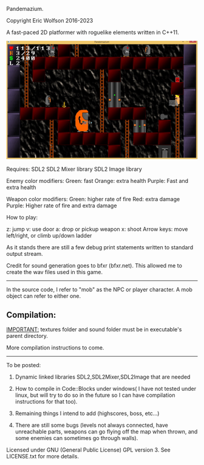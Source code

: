 Pandemazium.

Copyright Eric Wolfson 2016-2023

A fast-paced 2D platformer with roguelike elements written in C++11.

![Alt text](/screenshots/screenshot1.jpg?raw=true "Screenshot1")

Requires:
SDL2
SDL2 Mixer library
SDL2 Image library

Enemy color modifiers:
Green: fast
Orange: extra health
Purple: Fast and extra health

Weapon color modifiers:
Green: higher rate of fire
Red: extra damage
Purple: Higher rate of fire and extra damage

How to play:

z: jump
v: use door
a: drop or pickup weapon
x: shoot
Arrow keys: move left/right, or climb up/down ladder 

As it stands there are still a few debug print statements written to standard output stream.

Credit for sound generation goes to bfxr (bfxr.net). This allowed me to create the wav files used in this game.

------------
In the source code, I refer to "mob" as the NPC or player character. A mob object can refer to either one.

Compilation:
------------

<IMPORTANT:> textures folder and sound folder must be in executable's parent directory.

More compilation instructions to come.

------------

To be posted:

1) Dynamic linked libraries SDL2,SDL2Mixer,SDL2Image that are needed

2) How to compile in Code::Blocks under windows( I have not tested under linux, but will try to do so in the future so I can have compilation instructions for that too).

3) Remaining things I intend to add (highscores, boss, etc...)

4) There are still some bugs (levels not always connected, have unreachable parts, weapons can go flying off the map when thrown, and some enemies can sometimes go through walls).

Licensed under GNU (General Public License) GPL version 3.
See LICENSE.txt for more details.
